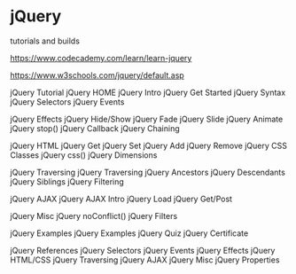# jQuery
tutorials and builds 


https://www.codecademy.com/learn/learn-jquery



https://www.w3schools.com/jquery/default.asp


jQuery Tutorial
jQuery HOME
jQuery Intro
jQuery Get Started
jQuery Syntax
jQuery Selectors
jQuery Events

jQuery Effects
jQuery Hide/Show
jQuery Fade
jQuery Slide
jQuery Animate
jQuery stop()
jQuery Callback
jQuery Chaining

jQuery HTML
jQuery Get
jQuery Set
jQuery Add
jQuery Remove
jQuery CSS Classes
jQuery css()
jQuery Dimensions

jQuery Traversing
jQuery Traversing
jQuery Ancestors
jQuery Descendants
jQuery Siblings
jQuery Filtering

jQuery AJAX
jQuery AJAX Intro
jQuery Load
jQuery Get/Post

jQuery Misc
jQuery noConflict()
jQuery Filters

jQuery Examples
jQuery Examples
jQuery Quiz
jQuery Certificate

jQuery References
jQuery Selectors
jQuery Events
jQuery Effects
jQuery HTML/CSS
jQuery Traversing
jQuery AJAX
jQuery Misc
jQuery Properties

